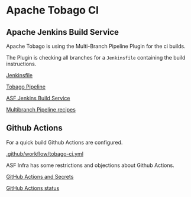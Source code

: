 # Apache Tobago CI

## Apache Jenkins Build Service

Apache Tobago is using the Multi-Branch Pipeline Plugin for the ci builds.

The Plugin is checking all branches for a `Jenkinsfile` containing the build instructions.

[Jenkinsfile](Jenkinsfile)

[Tobago Pipeline][1]

[ASF Jenkins Build Service][2]

[Multibranch Pipeline recipes][3]

## Github Actions

For a quick build Github Actions are configured.

[.github/workflow/tobago-ci.yml](.github/workflows/tobago-ci.yml)

ASF Infra has some restrictions and objections about Github Actions.

[GitHub Actions and Secrets][4]

[GitHub Actions status][5]

[1]: https://ci-builds.apache.org/job/MyFaces/job/Tobago%20pipeline/

[2]: https://cwiki.apache.org/confluence/display/INFRA/Jenkins

[3]: https://cwiki.apache.org/confluence/display/INFRA/Multibranch+Pipeline+recipes

[4]: https://infra.apache.org/github-actions-secrets.html

[5]: https://cwiki.apache.org/confluence/display/BUILDS/GitHub+Actions+status
